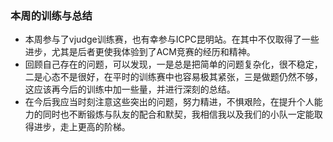### 本周的训练与总结

- 本周参与了vjudge训练赛，也有幸参与ICPC昆明站。在其中不仅取得了一些进步，尤其是后者更使我体验到了ACM竞赛的经历和精神。
- 回顾自己存在的问题，可以发现，一是总是把简单的问题复杂化，很不稳定，二是心态不是很好，在平时的训练赛中也容易极其紧张，三是做题仍然不够，这应该再今后的训练中加一些量，并进行深刻的总结。
- 在今后我应当时刻注意这些突出的问题，努力精进，不惧艰险，在提升个人能力的同时也不断锻炼与队友的配合和默契，我相信我以及我们的小队一定能取得进步，走上更高的阶梯。